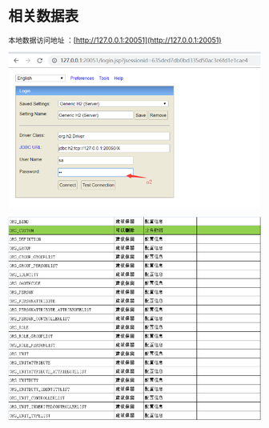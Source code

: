 # 相关数据表

本地数据访问地址 ：[http://127.0.0.1:20051](http://127.0.0.1:20051)

![](../.gitbook/assets/image%20%2848%29.png)

![](../.gitbook/assets/image%20%2831%29.png)

